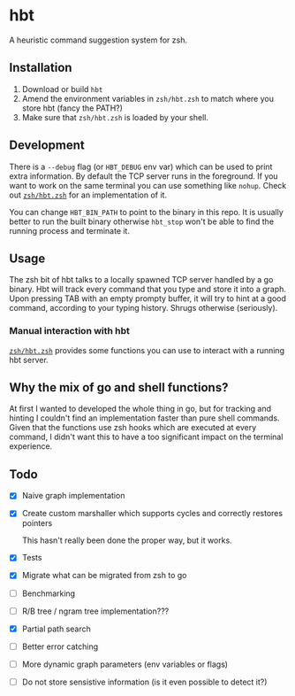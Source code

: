 # hbt

A heuristic command suggestion system for zsh.

## Installation

1. Download or build `hbt`
2. Amend the environment variables in `zsh/hbt.zsh` to match where you store hbt (fancy the PATH?)
3. Make sure that `zsh/hbt.zsh` is loaded by your shell.

## Development

There is a `--debug` flag (or `HBT_DEBUG` env var) which can be used to print extra information.
By default the TCP server runs in the foreground. If you want to work on the same terminal you can use something like `nohup`.
Check out [`zsh/hbt.zsh`](./zsh/hbt.zsh) for an implementation of it.

You can change `HBT_BIN_PATH` to point to the binary in this repo.
It is usually better to run the built binary otherwise `hbt_stop` won't be able to find the running process and terminate it.

## Usage

The zsh bit of hbt talks to a locally spawned TCP server handled by a go binary.
Hbt will track every command that you type and store it into a graph.
Upon pressing TAB with an empty prompty buffer, it will try to hint at a good command, according to your typing history. Shrugs otherwise (seriously).

### Manual interaction with hbt

[`zsh/hbt.zsh`](./zsh/hbt.zsh) provides some functions you can use to interact with a running hbt server.

## Why the mix of go and shell functions?

At first I wanted to developed the whole thing in go, but for tracking and hinting I couldn't find an implementation faster than pure shell commands.
Given that the functions use zsh hooks which are executed at every command, I didn't want this to have a too significant impact on the terminal experience.

## Todo

- [x] Naive graph implementation
- [x] Create custom marshaller which supports cycles and correctly restores pointers

  This hasn't really been done the proper way, but it works.

- [x] Tests
- [x] Migrate what can be migrated from zsh to go
- [ ] Benchmarking
- [ ] R/B tree / ngram tree implementation???
- [x] Partial path search
- [ ] Better error catching
- [ ] More dynamic graph parameters (env variables or flags)
- [ ] Do not store sensistive information (is it even possible to detect it?)
